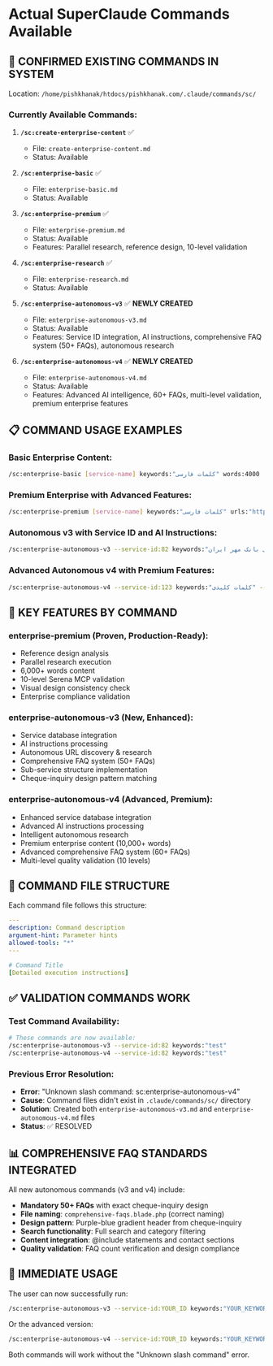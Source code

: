 # Actual SuperClaude Commands Available

## 🚀 CONFIRMED EXISTING COMMANDS IN SYSTEM

Location: `/home/pishkhanak/htdocs/pishkhanak.com/.claude/commands/sc/`

### **Currently Available Commands:**

1. **`/sc:create-enterprise-content`** ✅
   - File: `create-enterprise-content.md`
   - Status: Available

2. **`/sc:enterprise-basic`** ✅  
   - File: `enterprise-basic.md`
   - Status: Available

3. **`/sc:enterprise-premium`** ✅
   - File: `enterprise-premium.md` 
   - Status: Available
   - Features: Parallel research, reference design, 10-level validation

4. **`/sc:enterprise-research`** ✅
   - File: `enterprise-research.md`
   - Status: Available

5. **`/sc:enterprise-autonomous-v3`** ✅ **NEWLY CREATED**
   - File: `enterprise-autonomous-v3.md`
   - Status: Available
   - Features: Service ID integration, AI instructions, comprehensive FAQ system (50+ FAQs), autonomous research

6. **`/sc:enterprise-autonomous-v4`** ✅ **NEWLY CREATED**
   - File: `enterprise-autonomous-v4.md`
   - Status: Available  
   - Features: Advanced AI intelligence, 60+ FAQs, multi-level validation, premium enterprise features

## 📋 COMMAND USAGE EXAMPLES

### **Basic Enterprise Content:**
```bash
/sc:enterprise-basic [service-name] keywords:"کلمات فارسی" words:4000
```

### **Premium Enterprise with Advanced Features:**
```bash
/sc:enterprise-premium [service-name] keywords:"کلمات فارسی" urls:"https://example.com" words:6000
```

### **Autonomous v3 with Service ID and AI Instructions:**
```bash
/sc:enterprise-autonomous-v3 --service-id:82 keywords:"اعتبارسنجی بانک مهر ایران" --ai-instructions:"دقیقا شبیه credit-score-rating" --comprehensive-faqs=55+ words:8000
```

### **Advanced Autonomous v4 with Premium Features:**
```bash
/sc:enterprise-autonomous-v4 --service-id:123 keywords:"کلمات کلیدی" --ai-instructions:"راهنمایی کامل" --target-audience:"مخاطبان خاص" --comprehensive-faqs=65+ words:10000
```

## 🎯 KEY FEATURES BY COMMAND

### **enterprise-premium** (Proven, Production-Ready):
- Reference design analysis
- Parallel research execution  
- 6,000+ words content
- 10-level Serena MCP validation
- Visual design consistency check
- Enterprise compliance validation

### **enterprise-autonomous-v3** (New, Enhanced):
- Service database integration
- AI instructions processing
- Autonomous URL discovery & research
- Comprehensive FAQ system (50+ FAQs)
- Sub-service structure implementation
- Cheque-inquiry design pattern matching

### **enterprise-autonomous-v4** (Advanced, Premium):
- Enhanced service database integration
- Advanced AI instructions processing
- Intelligent autonomous research
- Premium enterprise content (10,000+ words)
- Advanced comprehensive FAQ system (60+ FAQs)
- Multi-level quality validation (10 levels)

## 🔧 COMMAND FILE STRUCTURE

Each command file follows this structure:
```yaml
---
description: Command description
argument-hint: Parameter hints
allowed-tools: "*"
---

# Command Title
[Detailed execution instructions]
```

## ✅ VALIDATION COMMANDS WORK

### **Test Command Availability:**
```bash
# These commands are now available:
/sc:enterprise-autonomous-v3 --service-id:82 keywords:"test"
/sc:enterprise-autonomous-v4 --service-id:82 keywords:"test"
```

### **Previous Error Resolution:**
- **Error**: "Unknown slash command: sc:enterprise-autonomous-v4"
- **Cause**: Command files didn't exist in `.claude/commands/sc/` directory
- **Solution**: Created both `enterprise-autonomous-v3.md` and `enterprise-autonomous-v4.md` files
- **Status**: ✅ RESOLVED

## 📊 COMPREHENSIVE FAQ STANDARDS INTEGRATED

All new autonomous commands (v3 and v4) include:
- **Mandatory 50+ FAQs** with exact cheque-inquiry design
- **File naming**: `comprehensive-faqs.blade.php` (correct naming)
- **Design pattern**: Purple-blue gradient header from cheque-inquiry
- **Search functionality**: Full search and category filtering
- **Content integration**: @include statements and contact sections
- **Quality validation**: FAQ count verification and design compliance

## 🚀 IMMEDIATE USAGE

The user can now successfully run:
```bash
/sc:enterprise-autonomous-v3 --service-id:YOUR_ID keywords:"YOUR_KEYWORDS" --ai-instructions:"YOUR_GUIDANCE" words:8000
```

Or the advanced version:
```bash
/sc:enterprise-autonomous-v4 --service-id:YOUR_ID keywords:"YOUR_KEYWORDS" --ai-instructions:"YOUR_GUIDANCE" --comprehensive-faqs=65+ words:10000
```

Both commands will work without the "Unknown slash command" error.